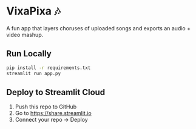 # VixaPixa 🎶
A fun app that layers choruses of uploaded songs and exports an audio + video mashup.

## Run Locally
```bash
pip install -r requirements.txt
streamlit run app.py
```

## Deploy to Streamlit Cloud
1. Push this repo to GitHub
2. Go to https://share.streamlit.io
3. Connect your repo → Deploy
```
